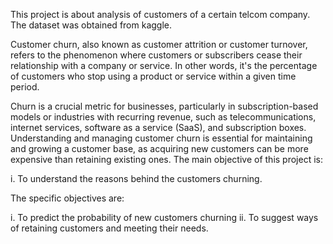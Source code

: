 This project is about analysis of customers of a certain telcom company. The dataset was obtained from kaggle.

Customer churn, also known as customer attrition or customer turnover, refers to the phenomenon where customers or subscribers cease their relationship with a company or service. In other words, it's the percentage of customers who stop using a product or service within a given time period.

Churn is a crucial metric for businesses, particularly in subscription-based models or industries with recurring revenue, such as telecommunications, internet services, software as a service (SaaS), and subscription boxes. Understanding and managing customer churn is essential for maintaining and growing a customer base, as acquiring new customers can be more expensive than retaining existing ones.
The main objective of this project is:

  i. To understand the reasons behind the customers churning.

The specific objectives are:

  i. To predict the probability of new customers churning
  ii. To suggest ways of retaining customers and meeting their needs.
